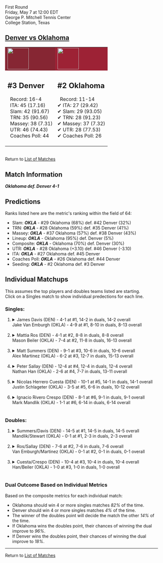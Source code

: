 First Round  
Friday, May 7 at 12:00 EDT  
George P. Mitchell Tennis Center  
College Station, Texas  
## [Denver vs Oklahoma](https://www.ncaa.com/game/5833376)  

<table><tr style="background-color: #d9d9d9 !important"><td style="background-color: #862633 !important"><img src="https://www.ncaa.com/sites/default/files/images/logos/schools/d/denver.70.png" width="70" height="70" /></td><td style="background-color: #9D2235 !important"><img src="https://www.ncaa.com/sites/default/files/images/logos/schools/o/oklahoma.70.png" width="70" height="70" /></td></tr><tr>
<td>  

<h2>#3 Denver</h2>  
&nbsp; Record: 16-4<br>  
&nbsp; ITA: 45 (17.16)<br>  
&nbsp; Slam: 42 (91.67)<br>  
&nbsp; TRN: 35 (90.56)<br>  
&nbsp; Massey: 38 (7.31)<br>  
&nbsp; UTR: 46 (74.43)<br>  
&nbsp; Coaches Poll: 44<br>  
<br>  

</td>
<td>  

<h2>#2 Oklahoma</h2>  
&nbsp; Record: 11-14<br>  
&#10004; ITA: 27 (29.42)<br>  
&#10004; Slam: 29 (93.05)<br>  
&#10004; TRN: 28 (91.23)<br>  
&#10004; Massey: 37 (7.32)<br>  
&#10004; UTR: 28 (77.53)<br>  
&#10004; Coaches Poll: 26<br>  
<br>  

</td>
</tr></table>  


<br>Return to [List of Matches](../index.md)  

## Match Information  
***Oklahoma def. Denver 4-1***  

## Predictions  

Ranks listed here are the metric's ranking within the field of 64:  
- Slam: ***OKLA*** - #29 Oklahoma (68%) def. #42 Denver (32%)  
- TRN: ***OKLA*** - #28 Oklahoma (59%) def. #35 Denver (41%)  
- Massey: ***OKLA*** - #37 Oklahoma (57%) def. #38 Denver (43%)  
- Lineup: ***OKLA*** - Oklahoma (95%) def. Denver (5%)  
- Composite: ***OKLA*** - Oklahoma (70%) def. Denver (30%)  
- UTR: ***OKLA*** - #28 Oklahoma (+3.10) def. #46 Denver (-3.10)  
- ITA: ***OKLA*** - #27 Oklahoma def. #45 Denver  
- Coaches Poll: ***OKLA*** - #26 Oklahoma def. #44 Denver  
- Seeding: ***OKLA*** - #2 Oklahoma def. #3 Denver  

## Individual Matchups  
This assumes the top players and doubles teams listed are starting.  
Click on a Singles match to show individual predections for each line.  

### Singles:  

<ol>
<li><details>
<summary markdown="span">James Davis (DEN) - 4-1 at #1, 14-2 in duals, 14-2 overall<br>Jake Van Emburgh (OKLA) - 4-9 at #1, 8-10 in duals, 8-13 overall</summary>
<h4>Predictions</h4><ul>
<li>Slam: <b><i>OKLA</i></b> - Emburgh (57%) def. Davis (43%)</li>  
<li>TRN: <b><i>OKLA</i></b> - Emburgh (53%) def. Davis (47%)</li>  
<li>Massey: <b><i>DEN</i></b> - Davis (61%) def. Emburgh (39%)</li>  
<li>UTR: <b><i>OKLA</i></b> - Emburgh (79%) def. Davis (21%)</li>  
<li>Composite: <b><i>OKLA</i></b> - Emburgh (57%) def. Davis (43%)</li>  
<li>ITA: <b><i>OKLA</i></b> - Emburgh (7.98) def. Davis (6.67)</li>  
</ul>
</details>&nbsp;</li>
<li><details>
<summary markdown="span">Mattia Ros (DEN) - 4-1 at #2, 8-8 in duals, 8-8 overall<br>Mason Beiler (OKLA) - 7-4 at #2, 11-8 in duals, 16-13 overall</summary>
<h4>Predictions</h4><ul>
<li>Slam: <b><i>OKLA</i></b> - Beiler (80%) def. Ros (20%)</li>  
<li>TRN: <b><i>OKLA</i></b> - Beiler (93%) def. Ros (7%)</li>  
<li>Massey: <b><i>OKLA</i></b> - Beiler (79%) def. Ros (21%)</li>  
<li>UTR: <b><i>OKLA</i></b> - Beiler (92%) def. Ros (8%)</li>  
<li>Composite: <b><i>OKLA</i></b> - Beiler (86%) def. Ros (14%)</li>  
<li>ITA: <b><i>OKLA</i></b> - Beiler (10.05) def. Ros (1.92)</li>  
</ul>
</details>&nbsp;</li>
<li><details>
<summary markdown="span">Matt Summers (DEN) - 9-1 at #3, 10-6 in duals, 10-6 overall<br>Alex Martinez (OKLA) - 6-2 at #3, 12-7 in duals, 15-13 overall</summary>
<h4>Predictions</h4><ul>
<li>Slam: <b><i>OKLA</i></b> - Martinez (71%) def. Summers (29%)</li>  
<li>TRN: <b><i>OKLA</i></b> - Martinez (83%) def. Summers (17%)</li>  
<li>Massey: <b><i>OKLA</i></b> - Martinez (71%) def. Summers (29%)</li>  
<li>UTR: <b><i>OKLA</i></b> - Martinez (74%) def. Summers (26%)</li>  
<li>Composite: <b><i>OKLA</i></b> - Martinez (75%) def. Summers (25%)</li>  
<li>ITA: <b><i>OKLA</i></b> - Martinez (2.93) def. Summers (2.15)</li>  
</ul>
</details>&nbsp;</li>
<li><details>
<summary markdown="span">Peter Sallay (DEN) - 12-4 at #4, 12-4 in duals, 12-4 overall<br>Nathan Han (OKLA) - 2-6 at #4, 7-7 in duals, 13-11 overall</summary>
<h4>Predictions</h4><ul>
<li>Slam: <b><i>OKLA</i></b> - Han (80%) def. Sallay (20%)</li>  
<li>TRN: <b><i>OKLA</i></b> - Han (87%) def. Sallay (13%)</li>  
<li>Massey: <b><i>OKLA</i></b> - Han (61%) def. Sallay (39%)</li>  
<li>UTR: <b><i>OKLA</i></b> - Han (86%) def. Sallay (14%)</li>  
<li>Composite: <b><i>OKLA</i></b> - Han (78%) def. Sallay (22%)</li>  
<li>ITA: <b><i>DEN</i></b> - Sallay (2.45) def. Han (1.72)</li>  
</ul>
</details>&nbsp;</li>
<li><details>
<summary markdown="span">Nicolas Herrero Cuesta (DEN) - 10-1 at #5, 14-1 in duals, 14-1 overall<br>Justin Schlageter (OKLA) - 3-5 at #5, 6-6 in duals, 10-12 overall</summary>
<h4>Predictions</h4><ul>
<li>Slam: <b><i>OKLA</i></b> - Schlageter (72%) def. Cuesta (28%)</li>  
<li>TRN: <b><i>OKLA</i></b> - Schlageter (65%) def. Cuesta (35%)</li>  
<li>Massey: <b><i>DEN</i></b> - Cuesta (60%) def. Schlageter (40%)</li>  
<li>UTR: <b><i>OKLA</i></b> - Schlageter (85%) def. Cuesta (15%)</li>  
<li>Composite: <b><i>OKLA</i></b> - Schlageter (65%) def. Cuesta (35%)</li>  
<li>ITA: <b><i>DEN</i></b> - Cuesta (3.64) def. Schlageter (0.00)</li>  
</ul>
</details>&nbsp;</li>
<li><details>
<summary markdown="span">Ignacio Rivero Crespo (DEN) - 8-1 at #6, 9-1 in duals, 9-1 overall<br>Mark Mandlik (OKLA) - 1-1 at #6, 6-14 in duals, 6-14 overall</summary>
<h4>Predictions</h4><ul>
<li>Slam: <b><i>OKLA</i></b> - Mandlik (91%) def. Crespo (9%)</li>  
<li>TRN: <b><i>OKLA</i></b> - Mandlik (78%) def. Crespo (22%)</li>  
<li>Massey: <b><i>DEN</i></b> - Crespo (50%) def. Mandlik (50%)</li>  
<li>UTR: <b><i>OKLA</i></b> - Mandlik (99%) def. Crespo (1%)</li>  
<li>Composite: <b><i>OKLA</i></b> - Mandlik (80%) def. Crespo (20%)</li>  
<li>ITA: <b><i>DEN</i></b> - Crespo (3.50) def. Mandlik (0.00)</li>  
</ul>
</details>&nbsp;</li>
</ol>

### Doubles:  

<ol>
<li><details>
<summary markdown="span">Summers/Davis (DEN) - 14-5 at #1, 14-5 in duals, 14-5 overall<br>Mandlik/Stewart (OKLA) - 0-1 at #1, 2-3 in duals, 2-3 overall</summary>
<br>Sorry, we don't have any metrics for this match
</details>&nbsp;</li>
<li><details>
<summary markdown="span">Ros/Sallay (DEN) - 7-6 at #2, 7-6 in duals, 7-6 overall<br>Van Emburgh/Martinez (OKLA) - 0-1 at #2, 0-1 in duals, 0-1 overall</summary>
<br>Sorry, we don't have any metrics for this match
</details>&nbsp;</li>
<li><details>
<summary markdown="span">Cuesta/Crespo (DEN) - 10-4 at #3, 10-4 in duals, 10-4 overall<br>Han/Beiler (OKLA) - 1-0 at #3, 1-0 in duals, 1-0 overall</summary>
<br>Sorry, we don't have any metrics for this match
</details>&nbsp;</li>
</ol>

### Dual Outcome Based on Individual Metrics  
  
Based on the composite metrics for each individual match:  
- Oklahoma should win 4 or more singles matches _82%_ of the time.  
- Denver should win 4 or more singles matches _4%_ of the time.  
- The winner of the doubles point will decide the match the other _14%_ of the time.  
- If Oklahoma wins the doubles point, their chances of winning the dual improve to _96%_.  
- If Denver wins the doubles point, their chances of winning the dual improve to _18%_.  
  
------

Return to [List of Matches](../index.md)  
